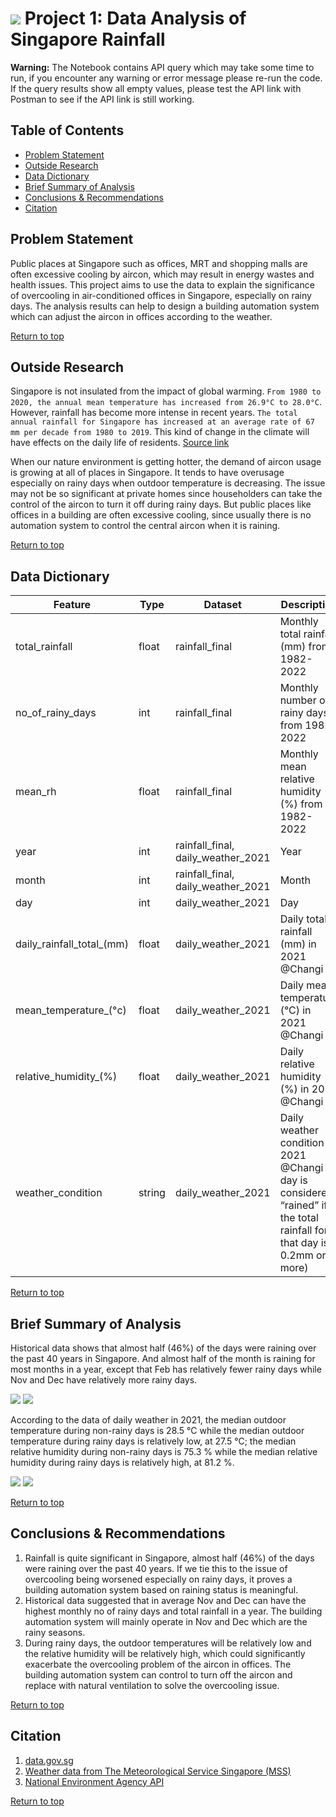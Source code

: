 # ![](https://ga-dash.s3.amazonaws.com/production/assets/logo-9f88ae6c9c3871690e33280fcf557f33.png) Project 1: Data Analysis of Singapore Rainfall

**Warning:** The Notebook contains API query which may take some time to run, if you encounter any warning or error message please re-run the code. If the query results show all empty values, please test the API link with Postman to see if the API link is still working.  

## Table of Contents
- [Problem Statement](#Problem-Statement)
- [Outside Research](#Outside-Research)
- [Data Dictionary](#Data-Dictionary)
- [Brief Summary of Analysis](#Brief-Summary-of-Analysis)
- [Conclusions & Recommendations](#Conclusions-&-Recommendations)
- [Citation](#Citation)

## Problem Statement
Public places at Singapore such as offices, MRT and shopping malls are often excessive cooling by aircon, which may result in energy wastes and health issues. This project aims to use the data to explain the significance of overcooling in air-conditioned offices in Singapore, especially on rainy days. The analysis results can help to design a building automation system which can adjust the aircon in offices according to the weather.

[Return to top](#Table-of-Contents)

## Outside Research
Singapore is not insulated from the impact of global warming. `From 1980 to 2020, the annual mean temperature has increased from 26.9°C to 28.0°C`. However, rainfall has become more intense in recent years. `The total annual rainfall for Singapore has increased at an average rate of 67 mm per decade from 1980 to 2019`. This kind of change in the climate will have effects on the daily life of residents. [Source link](https://www.nccs.gov.sg/singapores-climate-action/impact-of-climate-change-in-singapore/)

When our nature environment is getting hotter, the demand of aircon usage is growing at all of places in Singapore. It tends to have overusage especially on rainy days when outdoor temperature is decreasing. The issue may not be so significant at private homes since householders can take the control of the aircon to turn it off during rainy days. But public places like offices in a building are often excessive cooling, since usually there is no automation system to control the central aircon when it is raining. 

[Return to top](#Table-of-Contents)

## Data Dictionary
|Feature|Type|Dataset|Description|
|---|---|---|---|
|total_rainfall|float|rainfall_final|Monthly total rainfall (mm) from 1982-2022| 
|no_of_rainy_days|int|rainfall_final|Monthly number of rainy days from 1982-2022|
|mean_rh|float|rainfall_final|Monthly mean relative humidity (%) from 1982-2022|
|year|int|rainfall_final, daily_weather_2021|Year| 
|month|int|rainfall_final, daily_weather_2021|Month| 
|day|int|daily_weather_2021|Day|
|daily_rainfall_total_(mm)|float|daily_weather_2021|Daily total rainfall (mm) in 2021 @Changi|
|mean_temperature_(°c)|float|daily_weather_2021|Daily mean temperature (°C) in 2021 @Changi|
|relative_humidity_(%)|float|daily_weather_2021|Daily relative humidity (%) in 2021 @Changi|
|weather_condition|string|daily_weather_2021|Daily weather condition in 2021 @Changi (A day is considered “rained” if the total rainfall for that day is 0.2mm or more)|

[Return to top](#Table-of-Contents)

## Brief Summary of Analysis
Historical data shows that almost half (46%) of the days were raining over the past 40 years in Singapore. And almost half of the month is raining for most months in a year, except that Feb has relatively fewer rainy days while Nov and Dec have relatively more rainy days. 

<img src="images/Picture1.png">
<img src="images/Picture2.png">

According to the data of daily weather in 2021, the median outdoor temperature during non-rainy days is 28.5 °C while the median outdoor temperature during rainy days is relatively low, at 27.5 °C; the median relative humidity during non-rainy days is 75.3 % while the median relative humidity during rainy days is relatively high, at 81.2 %.

<img src="images/Picture3.png">
<img src="images/Picture4.png">

[Return to top](#Table-of-Contents)

## Conclusions & Recommendations
1. Rainfall is quite significant in Singapore, almost half (46%) of the days were raining over the past 40 years. If we tie this to the issue of overcooling being worsened especially on rainy days, it proves a building automation system based on raining status is meaningful.
2. Historical data suggested that in average Nov and Dec can have the highest monthly no of rainy days and total rainfall in a year. The building automation system will mainly operate in Nov and Dec which are the rainy seasons. 
3. During rainy days, the outdoor temperatures will be relatively low and the relative humidity will be relatively high, which could significantly exacerbate the overcooling problem of the aircon in offices. The building automation system can control to turn off the aircon and replace with natural ventilation to solve the overcooling issue.  

[Return to top](#Table-of-Contents)

## Citation
1. [data.gov.sg](https://data.gov.sg/)
2. [Weather data from The Meteorological Service Singapore (MSS)](http://www.weather.gov.sg/climate-historical-daily/)
3. [National Environment Agency API](https://api.data.gov.sg/v1/environment/relative-humidity)

[Return to top](#Table-of-Contents)
